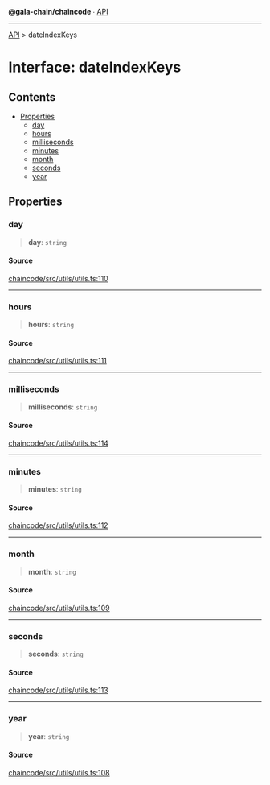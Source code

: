 **@gala-chain/chaincode** ∙ [API](../exports.md)

***

[API](../exports.md) > dateIndexKeys

# Interface: dateIndexKeys

## Contents

- [Properties](dateIndexKeys.md#properties)
  - [day](dateIndexKeys.md#day)
  - [hours](dateIndexKeys.md#hours)
  - [milliseconds](dateIndexKeys.md#milliseconds)
  - [minutes](dateIndexKeys.md#minutes)
  - [month](dateIndexKeys.md#month)
  - [seconds](dateIndexKeys.md#seconds)
  - [year](dateIndexKeys.md#year)

## Properties

### day

> **day**: `string`

#### Source

[chaincode/src/utils/utils.ts:110](https://github.com/GalaChain/sdk/blob/bcbbb18/chaincode/src/utils/utils.ts#L110)

***

### hours

> **hours**: `string`

#### Source

[chaincode/src/utils/utils.ts:111](https://github.com/GalaChain/sdk/blob/bcbbb18/chaincode/src/utils/utils.ts#L111)

***

### milliseconds

> **milliseconds**: `string`

#### Source

[chaincode/src/utils/utils.ts:114](https://github.com/GalaChain/sdk/blob/bcbbb18/chaincode/src/utils/utils.ts#L114)

***

### minutes

> **minutes**: `string`

#### Source

[chaincode/src/utils/utils.ts:112](https://github.com/GalaChain/sdk/blob/bcbbb18/chaincode/src/utils/utils.ts#L112)

***

### month

> **month**: `string`

#### Source

[chaincode/src/utils/utils.ts:109](https://github.com/GalaChain/sdk/blob/bcbbb18/chaincode/src/utils/utils.ts#L109)

***

### seconds

> **seconds**: `string`

#### Source

[chaincode/src/utils/utils.ts:113](https://github.com/GalaChain/sdk/blob/bcbbb18/chaincode/src/utils/utils.ts#L113)

***

### year

> **year**: `string`

#### Source

[chaincode/src/utils/utils.ts:108](https://github.com/GalaChain/sdk/blob/bcbbb18/chaincode/src/utils/utils.ts#L108)
